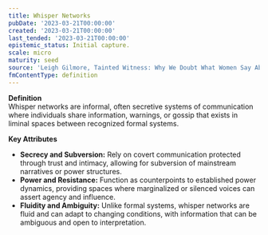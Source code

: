 ```yaml
---
title: Whisper Networks
pubDate: '2023-03-21T00:00:00'
created: '2023-03-21T00:00:00'
last_tended: '2023-03-21T00:00:00'
epistemic_status: Initial capture.
scale: micro
maturity: seed
source: 'Leigh Gilmore, Tainted Witness: Why We Doubt What Women Say About Their Lives (2017)'
fmContentType: definition
---
```








**Definition**  
Whisper networks are informal, often secretive systems of communication where individuals share information, warnings, or gossip that exists in liminal spaces between recognized formal systems.

**Key Attributes**  
- **Secrecy and Subversion:** Rely on covert communication protected through trust and intimacy, allowing for subversion of mainstream narratives or power structures.  
- **Power and Resistance:** Function as counterpoints to established power dynamics, providing spaces where marginalized or silenced voices can assert agency and influence.  
- **Fluidity and Ambiguity:** Unlike formal systems, whisper networks are fluid and can adapt to changing conditions, with information that can be ambiguous and open to interpretation.
